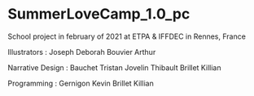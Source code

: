 # SummerLoveCamp_1.0_pc

School project in february of 2021 at ETPA & IFFDEC in Rennes, France 

Illustrators :
Joseph Deborah
Bouvier Arthur

Narrative Design :
Bauchet Tristan
Jovelin Thibault
Brillet Killian

Programming :
Gernigon Kevin
Brillet Killian

